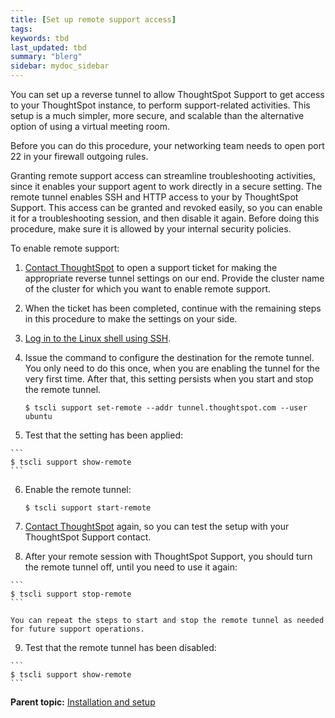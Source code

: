 ```yaml
---
title: [Set up remote support access]
tags: 
keywords: tbd
last_updated: tbd
summary: "blerg"
sidebar: mydoc_sidebar
---
```

You can set up a reverse tunnel to allow ThoughtSpot Support to get access to your ThoughtSpot instance, to perform support-related activities. This setup is a much simpler, more secure, and scalable than the alternative option of using a virtual meeting room.

Before you can do this procedure, your networking team needs to open port 22 in your firewall outgoing rules.

Granting remote support access can streamline troubleshooting activities, since it enables your support agent to work directly in a secure setting. The remote tunnel enables SSH and HTTP access to your by ThoughtSpot Support. This access can be granted and revoked easily, so you can enable it for a troubleshooting session, and then disable it again. Before doing this procedure, make sure it is allowed by your internal security policies.

To enable remote support:

1. [Contact ThoughtSpot](../misc/contact.html#) to open a support ticket for making the appropriate reverse tunnel settings on our end. Provide the cluster name of the cluster for which you want to enable remote support.
2. When the ticket has been completed, continue with the remaining steps in this procedure to make the settings on your side.
3. [Log in to the Linux shell using SSH](logins.html#ssh-to-the-appliance).
4. Issue the command to configure the destination for the remote tunnel. You only need to do this once, when you are enabling the tunnel for the very first time. After that, this setting persists when you start and stop the remote tunnel.

    ```
    $ tscli support set-remote --addr tunnel.thoughtspot.com --user ubuntu
    ```

5.   Test that the setting has been applied:

    ```
    $ tscli support show-remote
    ```

6. Enable the remote tunnel:

    ```
    $ tscli support start-remote
    ```

7.   [Contact ThoughtSpot](../misc/contact.html#) again, so you can test the setup with your ThoughtSpot Support contact.
8.   After your remote session with ThoughtSpot Support, you should turn the remote tunnel off, until you need to use it again:

    ```
    $ tscli support stop-remote
    ```

    You can repeat the steps to start and stop the remote tunnel as needed for future support operations.

9.   Test that the remote tunnel has been disabled:

    ```
    $ tscli support show-remote
    ```


**Parent topic:** [Installation and setup](../../admin/setup/intro.html)
